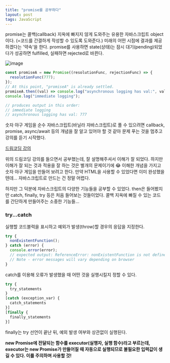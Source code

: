 ```yaml
---
title: "promise를 공부하다"
layout: post
tags: JavaScript
---
```


promise는 콜백(callback) 지옥에 빠지지 않게 도와주는 유용한 자바스크립트 object이다. (=코드를 간결하게 작성할 수 있도록 도와준다.)
미래의 어떤 시점에 결과를 제공하겠다는 '약속'을 한다.
promise를 사용하면 state(상태)는 잠시 대기(pending)되었다가 성공하면 fulfilled, 실패하면 rejected로 바뀐다.

![image](https://user-images.githubusercontent.com/108778921/200172096-6547e3a0-41bf-4fd9-a4d7-a361abb6eb73.png)












```jsx
const promiseA = new Promise((resolutionFunc, rejectionFunc) => {
  resolutionFunc(777);
});
// At this point, "promiseA" is already settled.
promiseA.then((val) => console.log("asynchronous logging has val:", val));
console.log("immediate logging");

// produces output in this order:
// immediate logging
// asynchronous logging has val: 777
```

숫자 야구 게임을 순수 자바스크립트(바닐라 자바스크립트)로 풀 수 있으려면
callback, promise, async/await 등의 개념을 잘 알고 있어야 할 것 같아 문제 푸는 것을 멈추고 강의를 듣기 시작했다.

<a href="https://www.youtube.com/watch?v=s1vpVCrT8f4"> 드림코딩 강의 </a>

위의 드림코딩 강의를 들으면서 공부했는데, 잘 설명해주셔서 이해가 잘 되었다. 
하지만 이해가 잘 되는 것과 적용을 잘 하는 것은 별개의 문제이기에 😂 이해한 개념을 가지고 숫자 야구 게임을 만들어 보려고 한다.
만약 HTML을 사용할 수 있었다면 이미 완성했을텐데... 자바스크립트로 만드는 건 정말 어렵다.

하지만 그 덕분에 자바스크립트의 다양한 기능들을 공부할 수 있었다.
then은 들어봤지만 catch, finally, try 등은 처음 들어보는 것들이었다.
콜백 지옥에 빠질 수 있는 코드를 간단하게 만들어주는 소중한 기능들...

### try...catch
실행할 코드블럭을 표시하고 예외가 발생(throw)할 경우의 응답을 지정한다.

```jsx
try {
  nonExistentFunction();
} catch (error) {
  console.error(error);
  // expected output: ReferenceError: nonExistentFunction is not defined
  // Note - error messages will vary depending on browser
}
```
catch를 이용해 오류가 발생했을 때 어떤 것을 실행시킬지 정할 수 있다.

```jsx
try {
  try_statements
}
[catch (exception_var) {
  catch_statements
}]
[finally {
  finally_statements
}]
```
finally는 try 선언이 끝난 뒤, 예외 발생 여부와 상관없이 실행된다.

**new Promise에 전달되는 함수를 executor(실행자, 실행 함수)라고 부르는데, executor는 new Promise가 만들어질 때 자동으로 실행되므로
불필요한 입력값이 생길 수 있다. 이를 주의하며 사용할 것!**

<br>
<br>
